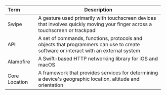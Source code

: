 | Term | Description   |
| :------------- | ------------- |
| Swipe | A gesture used primarily with touchscreen devices that involves quickly moving your finger across a touchscreen or trackpad |
| API | A set of commands, functions, protocols and objects that programmers can use to create software or interact with an external system |
| Alamofire | A Swift-based HTTP networking library for iOS and macOS |
| Core Location | A framework that provides services for determining a device's geographic location, altitude and orientation |
